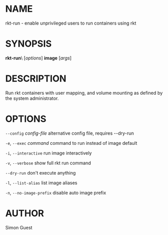 # NAME

rkt-run - enable unprivileged users to run containers using rkt

# SYNOPSIS

**rkt-run**\ [*options*] **image** [*args*]

# DESCRIPTION

Run rkt containers with user mapping, and volume mounting
as defined by the system administrator.

# OPTIONS

`--config` *config-file*
alternative config file, requires --dry-run

`-e`, `--exec` *command*
command to run instead of image default

`-i`, `--interactive`
run image interactively

`-v`, `--verbose`
show full rkt run command

`--dry-run`
don't execute anything

`-l`, `--list-alias`
list image aliases

`-n`, `--no-image-prefix`
disable auto image prefix

# AUTHOR
Simon Guest
